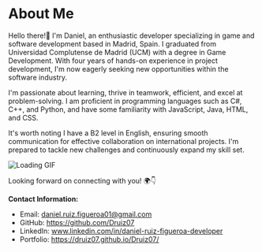 # About Me

Hello there!🎉  I'm Daniel, an enthusiastic developer specializing in game and software development based in Madrid, Spain. I graduated from Universidad Complutense de Madrid (UCM) with a degree in Game Development. With four years of hands-on experience in project development, I'm now eagerly seeking new opportunities within the software industry.

I'm passionate about learning, thrive in teamwork, efficient, and excel at problem-solving. I am proficient in programming languages such as C#, C++, and Python, and have some familiarity with JavaScript, Java, HTML, and CSS.

It's worth noting I have a B2 level in English, ensuring smooth communication for effective collaboration on international projects. I'm prepared to tackle new challenges and continuously expand my skill set.

![Loading GIF](https://media3.giphy.com/media/v1.Y2lkPTc5MGI3NjExeDlkN285bGNpaHZwaXl2cnI1am4ybm9haHprY29mc3RtbTVsODZpayZlcD12MV9pbnRlcm5hbF9naWZfYnlfaWQmY3Q9Zw/HN4JACm508pPtI17ZY/giphy.gif)




Looking forward on connecting with you! 🌍👇

**Contact Information:**
- Email: daniel.ruiz.figueroa01@gmail.com
- GitHub: https://github.com/Druiz07
- LinkedIn: www.linkedin.com/in/daniel-ruiz-figueroa-developer
- Portfolio: https://druiz07.github.io/Druiz07/
